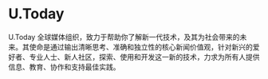 # 

# U.Today

U.Today 全球媒体组织，致力于帮助你了解新一代技术，及其为社会带来的未来。其使命是通过输出清晰思考、准确和独立性的核心新闻价值观，针对新兴的爱好者、专业人士、新人社区，探索、使用和开发这一新的技术，力求为所有人提供信息、教育、协作和支持最佳实践。


